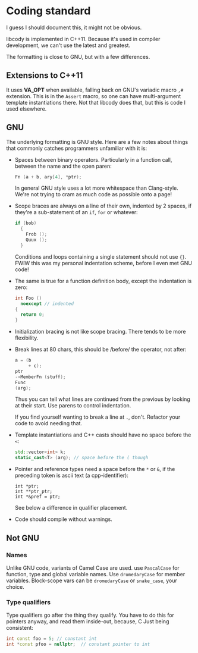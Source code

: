 # Coding standard

I guess I should document this, it might not be obvious.

libcody is implemented in C++11.  Because it's used in compiler
development, we can't use the latest and greatest.

The formatting is close to GNU, but with a few differences.

## Extensions to C++11

It uses __VA_OPT__ when available, falling back on GNU's variadic
macro `,#` extension.  This is in the `Assert` macro, so one can have
multi-argument template instantiations there.  Not that libcody does
that, but this is code I used elsewhere.

## GNU

The underlying formatting is GNU style.  Here are a few notes about
things that commonly catches programmers unfamiliar with it is:

* Spaces between binary operators.  Particularly in a function call,
  between the name and the open paren:

  ```c++
  Fn (a + b, ary[4], *ptr);
  ```

  In general GNU style uses a lot more whitespace than Clang-style.
  We're not trying to cram as much code as possible onto a page!

* Scope braces are always on a line of their own, indented by 2
  spaces, if they're a sub-statement of an `if`, `for` or whatever:

  ```c++
  if (bob)
    {
      Frob ();
      Quux ();
    }
  ```

  Conditions and loops containing a single statement should not use `{}`.
  FWIW this was my personal indentation scheme, before I even met GNU code!

* The same is true for a function definition body, except the
  indentation is zero:

  ```c++
  int Foo ()
    noexcept // indented
  {
    return 0;
  }
  ```

* Initialization bracing is not like scope bracing.  There tends to be
  more flexibility.

* Break lines at 80 chars, this should be /before/ the operator, not after:

  ```c++
  a = (b
       + c);
  ptr
  ->MemberFn (stuff);
  Func
  (arg);
  ```

  Thus you can tell what lines are continued from the previous by
  looking at their start.  Use parens to control indentation.

  If you find yourself wanting to break a line at `.`, don't.
  Refactor your code to avoid needing that.

* Template instantiations and C++ casts should have no space before the `<`:

  ```c++
  std::vector<int> k;
  static_cast<T> (arg); // space before the ( though
  ```

* Pointer and reference types need a space before the `*` or `&`, if
  the preceding token is ascii text (a cpp-identifier):

  ```
  int *ptr;
  int **ptr_ptr;
  int *&pref = ptr;
  ```

  See below a difference in qualifier placement.

* Code should compile without warnings.

## Not GNU

### Names

Unlike GNU code, variants of Camel Case are used.  use `PascalCase`
for function, type and global variable names.  Use `dromedaryCase` for
member variables.  Block-scope vars can be `dromedaryCase` or
`snake_case`, your choice.

### Type qualifiers

Type qualifiers go after the thing they qualify.  You have to do this
for pointers anyway, and read them inside-out, because, C Just being
consistent:

```c++
int const foo = 5; // constant int
int *const pfoo = nullptr;  // constant pointer to int
```
